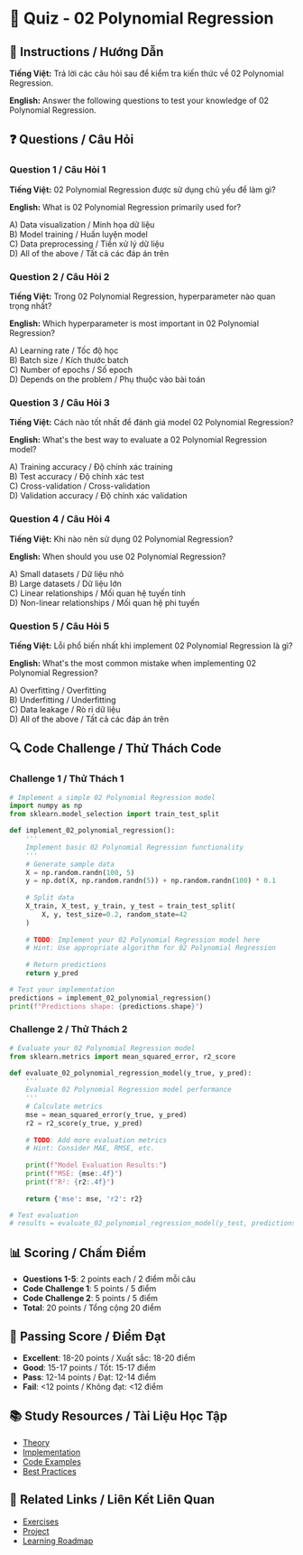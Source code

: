 # 🧠 Quiz - 02 Polynomial Regression

## 📝 Instructions / Hướng Dẫn

**Tiếng Việt:** Trả lời các câu hỏi sau để kiểm tra kiến thức về 02 Polynomial Regression.

**English:** Answer the following questions to test your knowledge of 02 Polynomial Regression.

## ❓ Questions / Câu Hỏi

### Question 1 / Câu Hỏi 1
**Tiếng Việt:** 02 Polynomial Regression được sử dụng chủ yếu để làm gì?

**English:** What is 02 Polynomial Regression primarily used for?

A) Data visualization / Minh họa dữ liệu  
B) Model training / Huấn luyện model  
C) Data preprocessing / Tiền xử lý dữ liệu  
D) All of the above / Tất cả các đáp án trên

### Question 2 / Câu Hỏi 2
**Tiếng Việt:** Trong 02 Polynomial Regression, hyperparameter nào quan trọng nhất?

**English:** Which hyperparameter is most important in 02 Polynomial Regression?

A) Learning rate / Tốc độ học  
B) Batch size / Kích thước batch  
C) Number of epochs / Số epoch  
D) Depends on the problem / Phụ thuộc vào bài toán

### Question 3 / Câu Hỏi 3
**Tiếng Việt:** Cách nào tốt nhất để đánh giá model 02 Polynomial Regression?

**English:** What's the best way to evaluate a 02 Polynomial Regression model?

A) Training accuracy / Độ chính xác training  
B) Test accuracy / Độ chính xác test  
C) Cross-validation / Cross-validation  
D) Validation accuracy / Độ chính xác validation

### Question 4 / Câu Hỏi 4
**Tiếng Việt:** Khi nào nên sử dụng 02 Polynomial Regression?

**English:** When should you use 02 Polynomial Regression?

A) Small datasets / Dữ liệu nhỏ  
B) Large datasets / Dữ liệu lớn  
C) Linear relationships / Mối quan hệ tuyến tính  
D) Non-linear relationships / Mối quan hệ phi tuyến

### Question 5 / Câu Hỏi 5
**Tiếng Việt:** Lỗi phổ biến nhất khi implement 02 Polynomial Regression là gì?

**English:** What's the most common mistake when implementing 02 Polynomial Regression?

A) Overfitting / Overfitting  
B) Underfitting / Underfitting  
C) Data leakage / Rò rỉ dữ liệu  
D) All of the above / Tất cả các đáp án trên

## 🔍 Code Challenge / Thử Thách Code

### Challenge 1 / Thử Thách 1
```python
# Implement a simple 02 Polynomial Regression model
import numpy as np
from sklearn.model_selection import train_test_split

def implement_02_polynomial_regression():
    '''
    Implement basic 02 Polynomial Regression functionality
    '''
    # Generate sample data
    X = np.random.randn(100, 5)
    y = np.dot(X, np.random.randn(5)) + np.random.randn(100) * 0.1
    
    # Split data
    X_train, X_test, y_train, y_test = train_test_split(
        X, y, test_size=0.2, random_state=42
    )
    
    # TODO: Implement your 02 Polynomial Regression model here
    # Hint: Use appropriate algorithm for 02 Polynomial Regression
    
    # Return predictions
    return y_pred

# Test your implementation
predictions = implement_02_polynomial_regression()
print(f"Predictions shape: {predictions.shape}")
```

### Challenge 2 / Thử Thách 2
```python
# Evaluate your 02 Polynomial Regression model
from sklearn.metrics import mean_squared_error, r2_score

def evaluate_02_polynomial_regression_model(y_true, y_pred):
    '''
    Evaluate 02 Polynomial Regression model performance
    '''
    # Calculate metrics
    mse = mean_squared_error(y_true, y_pred)
    r2 = r2_score(y_true, y_pred)
    
    # TODO: Add more evaluation metrics
    # Hint: Consider MAE, RMSE, etc.
    
    print(f"Model Evaluation Results:")
    print(f"MSE: {mse:.4f}")
    print(f"R²: {r2:.4f}")
    
    return {'mse': mse, 'r2': r2}

# Test evaluation
# results = evaluate_02_polynomial_regression_model(y_test, predictions)
```

## 📊 Scoring / Chấm Điểm

- **Questions 1-5**: 2 points each / 2 điểm mỗi câu
- **Code Challenge 1**: 5 points / 5 điểm
- **Code Challenge 2**: 5 points / 5 điểm
- **Total**: 20 points / Tổng cộng 20 điểm

## 🎯 Passing Score / Điểm Đạt

- **Excellent**: 18-20 points / Xuất sắc: 18-20 điểm
- **Good**: 15-17 points / Tốt: 15-17 điểm  
- **Pass**: 12-14 points / Đạt: 12-14 điểm
- **Fail**: <12 points / Không đạt: <12 điểm

## 📚 Study Resources / Tài Liệu Học Tập

- [Theory](./THEORY_02_polynomial_regression.md)
- [Implementation](./IMPLEMENTATION_02_polynomial_regression.md)
- [Code Examples](./CODE_EXAMPLES_02_polynomial_regression.md)
- [Best Practices](./BEST_PRACTICES_02_polynomial_regression.md)

## 🔗 Related Links / Liên Kết Liên Quan

- [Exercises](./EXERCISES_02_polynomial_regression.md)
- [Project](./PROJECT_02_polynomial_regression.md)
- [Learning Roadmap](./LEARNING_ROADMAP_02_polynomial_regression.md)
